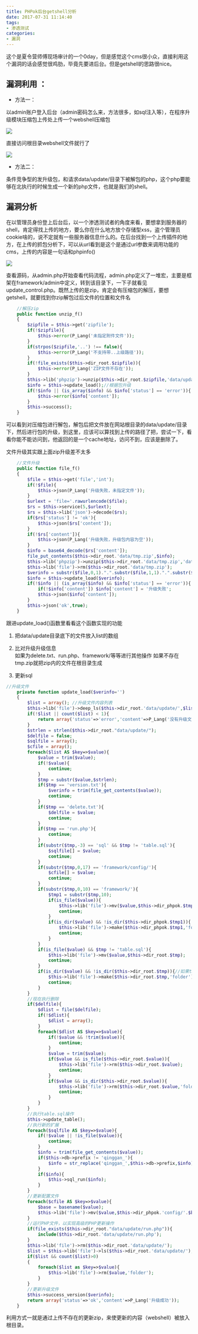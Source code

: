 ```yaml
---
title: PHPok后台getshell分析
date: 2017-07-31 11:14:40
tags:
- 渗透测试
categories: 
- 漏洞
---
```



这个是夏令营师傅现场审计的一个0day，但是感觉这个cms很小众，直接利用这个漏洞的话会感觉很鸡肋，毕竟先要进后台。但是getshell的思路很nice。
<!--more-->

## 漏洞利用 ：


- 方法一：

以admin账户登入后台（admin密码怎么来，方法很多，如sql注入等），在程序升级模块压缩包上传处上传一个webshell压缩包

![](https://ws1.sinaimg.cn/large/00699yRSly1fi2whv2j9uj30sk0jqtaw.jpg)

直接访问根目录webshell文件就行了

![](https://ws1.sinaimg.cn/large/00699yRSly1fi2wi97jkbj31gw0hxwgf.jpg)

- 方法二：

条件竞争型的发升级包，和请求data/update/目录下被解包的php，这个php要能够在北执行的时候生成一个新的php文件，也就是我们的shell。



## 漏洞分析


在以管理员身份登上后台后，以一个渗透测试者的角度来看，要想拿到服务器的shell，肯定得找上传的地方，要么你在什么地方放个存储型xss，盗个管理员cookie啥的，说不定就有一些服务器信息什么的。在后台找到一个上传插件的地方，在上传的抓包分析下，可以从url看到是这个是通过url参数来调用功能的cms，上传的内容是一句话和phpinfo()

![](https://ws1.sinaimg.cn/large/00699yRSly1fi2wkl2oboj30xp0o1whf.jpg)

查看源码，从admin.php开始查看代码流程，admin.php定义了一堆宏，主要是框架在framework/admin中定义，转到该目录下，一下子就看见update_control.php。既然上传的是zip，肯定会有压缩包的解压，要想getshell，就要找到你zip解包过后文件的位置和文件名

~~~php
    //解压zip
    public function unzip_f()
    {
        $zipfile = $this->get('zipfile');
        if(!$zipfile){
            $this->error(P_Lang('未指定附件文件'));
        }
        if(strpos($zipfile,'..') !== false){
            $this->error(P_Lang('不支持带..上级路径'));
        }
        if(!file_exists($this->dir_root.$zipfile)){
            $this->error(P_Lang('ZIP文件不存在'));
        }
        $this->lib('phpzip')->unzip($this->dir_root.$zipfile,'data/update/');//把zip解压到data/update/目录下
        $info = $this->update_load();//根据包升级
        if(!$info || (is_array($info) && $info['status'] == 'error')){
            $this->error($info['content']);
        }
        $this->success();
    }
~~~

可以看到对压缩包进行解包，解包后把文件放在网站根目录的data/update/目录下，然后进行包的升级，到这里，应该可以算找到上传的路径了把，尝试一下，看看你能不能访问到，他返回的是一个cache地址，访问不到，应该是删除了。

文件升级其实跟上面zip升级差不太多
~~~php
    //文件升级
    public function file_f()
    {
        $file = $this->get('file','int');
        if(!$file){
            $this->json(P_Lang('升级失败，未指定文件'));
        }
        $urlext = 'file='.rawurlencode($file);
        $rs = $this->service(5,$urlext);
        $rs = $this->lib('json')->decode($rs);
        if($rs['status'] != 'ok'){
            $this->json($rs['content']);
        }
        if(!$rs['content']){
            $this->json(P_Lang('升级失败，升级包内容为空'));
        }
        $info = base64_decode($rs['content']);
        file_put_contents($this->dir_root.'data/tmp.zip',$info);
        $this->lib('phpzip')->unzip($this->dir_root.'data/tmp.zip','data/update/'); //把tmp.zip解压到update目录底下
        $this->lib('file')->rm($this->dir_root.'data/tmp.zip');
        $verinfo = substr($file,0,1).".".substr($file,1,1).".".substr($file,2);
        $info = $this->update_load($verinfo);
        if(!$info || (is_array($info) && $info['status'] == 'error')){
            if(!$info['content']) $info['content'] = '升级失败';
            $this->json($info['content']);
        }
        $this->json('ok',true);
    }
~~~

跟进update_load()函数里看看这个函数实现的功能

1. 把data/update目录底下的文件放入list的数组  

2. 比对升级升级信息                 
如果为delete.txt、run.php、framework/等等进行其他操作
如果不存在tmp.zip就把zip内的文件在根目录生成

3. 更新sql                  

~~~php
//升级文件
    private function update_load($verinfo='')
    {
        $list = array(); //升级文件内容列表
        $this->lib('file')->deep_ls($this->dir_root.'data/update/',$list);
        if(!$list || count($list) < 1){
            return array('status'=>'error','content'=>P_Lang('没有升级文件内容'));
        }
        $strlen = strlen($this->dir_root."data/update/");
        $delfile = false;
        $sqlfile = array();
        $cfile = array();
        foreach($list AS $key=>$value){
            $value = trim($value);
            if(!$value){
                continue;
            }
            $tmp = substr($value,$strlen);
            if($tmp == 'version.txt'){
                $verinfo = trim(file_get_contents($value));
                continue;
            }
            if($tmp == 'delete.txt'){
                $delfile = $value;
                continue;
            }
            if($tmp == 'run.php'){
                continue;
            }
            if(substr($tmp,-3) == 'sql' && $tmp != 'table.sql'){
                $sqlfile[] = $value;
                continue;
            }
            if(substr($tmp,0,17) == 'framework/config/'){
                $cfile[] = $value;
                continue;
            }
            if(substr($tmp,0,10) == 'framework/'){
                $tmp1 = substr($tmp,10);
                if(is_file($value)){
                    $this->lib('file')->mv($value,$this->dir_phpok.$tmp1);
                    continue;
                }
                if(is_dir($value) && !is_dir($this->dir_phpok.$tmp1)){
                    $this->lib('file')->make($this->dir_phpok.$tmp1,'folder');
                    continue;
                }
            }
            if(is_file($value) && $tmp != 'table.sql'){
                $this->lib('file')->mv($value,$this->dir_root.$tmp);
                continue;
            }
            if(is_dir($value) && !is_dir($this->dir_root.$tmp)){//如果tmp目录不存在，就在根目录下生成文件或目录
                $this->lib('file')->make($this->dir_root.$tmp,'folder');
                continue;
            }
        }
        //现在执行删除
        if($delfile){
            $dlist = file($delfile);
            if(!$dlist){
                $dlist = array();
            }
            foreach($dlist AS $key=>$value){
                if(!$value && !trim($value)){
                    continue;
                }
                $value = trim($value);
                if($value && is_file($this->dir_root.$value)){
                    $this->lib('file')->rm($this->dir_root.$value);
                    continue;
                }
                if($value && is_dir($this->dir_root.$value)){
                    $this->lib('file')->rm($this->dir_root.$value,'folder');
                    continue;
                }
            }
        }
        //执行table.sql操作
        $this->update_table();
        //执行新的扩展
        foreach($sqlfile AS $key=>$value){
            if(!$value || !is_file($value)){
                continue;
            }
            $info = trim(file_get_contents($value));
            if($this->db->prefix != 'qinggan_'){
                $info = str_replace('qinggan_',$this->db->prefix,$info);
            }
            if($info){
                $this->sql_run($info);
            }
        }
        //更新配置文件
        foreach($cfile AS $key=>$value){
            $base = basename($value);
            $this->lib('file')->mv($value,$this->dir_phpok.'config/'.$base);
        }
        //运行PHP文件，以实现高级的PHP更新操作
        if(file_exists($this->dir_root."data/update/run.php")){
            include($this->dir_root.'data/update/run.php');
        }
        $this->lib('file')->rm($this->dir_root.'data/update/');
        $list = $this->lib('file')->ls($this->dir_root.'data/update/');
        if($list && count($list)>0)
        {
            foreach($list as $key=>$value){
                $this->lib('file')->rm($value,'folder');
            }
        }
        //更新升级文件
        $this->success_version($verinfo);
        return array('status'=>'ok','content'=>P_Lang('升级成功'));
    }
~~~

利用方式一就是通过上传不存在的更新zip，来使更新的内容（webshell）被放入根目录。

